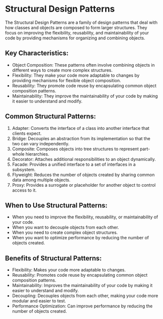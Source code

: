 # Structural Design Patterns

The Structural Design Patterns are a family of design patterns that deal with how classes and objects are composed to form larger structures. They focus on improving the flexibility, reusability, and maintainability of your code by providing mechanisms for organizing and combining objects.

## Key Characteristics:

* Object Composition: These patterns often involve combining objects in different ways to create more complex structures.
* Flexibility: They make your code more adaptable to changes by providing mechanisms for flexible object composition.
* Reusability: They promote code reuse by encapsulating common object composition patterns.
* Maintainability: They improve the maintainability of your code by making it easier to understand and modify.

## Common Structural Patterns:

1. Adapter: Converts the interface of a class into another interface that clients expect.
2. Bridge: Decouples an abstraction from its implementation so that the two can vary independently.
3. Composite: Composes objects into tree structures to represent part-whole hierarchies.   
4. Decorator: Attaches additional responsibilities to an object dynamically.
5. Facade: Provides a unified interface to a set of interfaces in a subsystem.   
6. Flyweight: Reduces the number of objects created by sharing common data among multiple objects.
7. Proxy: Provides a surrogate or placeholder for another object to control access to it.

## When to Use Structural Patterns:

* When you need to improve the flexibility, reusability, or maintainability of your code.
* When you want to decouple objects from each other.
* When you need to create complex object structures.
* When you want to optimize performance by reducing the number of objects created.

## Benefits of Structural Patterns:

* Flexibility: Makes your code more adaptable to changes.
* Reusability: Promotes code reuse by encapsulating common object composition patterns.
* Maintainability: Improves the maintainability of your code by making it easier to understand and modify.
* Decoupling: Decouples objects from each other, making your code more modular and easier to test.
* Performance Optimization: Can improve performance by reducing the number of objects created.